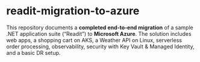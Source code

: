 # readit-migration-to-azure
This repository documents a **completed end‑to‑end migration** of a sample .NET application suite (“Readit”) to **Microsoft Azure**.   The solution includes web apps, a shopping cart on AKS, a Weather API on Linux, serverless order processing, observability, security with Key Vault &amp; Managed Identity, and a basic DR setup.
